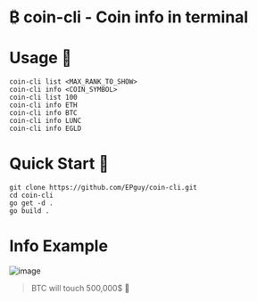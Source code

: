 # ₿ coin-cli - Coin info in terminal

# Usage 🧩
```coin-cli list <MAX_RANK_TO_SHOW>```<br>
```coin-cli info <COIN_SYMBOL>```<br>
```coin-cli list 100```<br>
```coin-cli info ETH```<br>
```coin-cli info BTC```<br>
```coin-cli info LUNC```<br>
```coin-cli info EGLD```

# Quick Start 🚀
```git clone https://github.com/EPguy/coin-cli.git``` <br>
```cd coin-cli```<br>
```go get -d .```<br>
```go build .```

# Info Example
![image](https://github.com/EPguy/coin-cli/assets/36794920/7b986a22-6196-4960-b161-d29fb6a3cac0)

> BTC will touch 500,000$ 🚀
